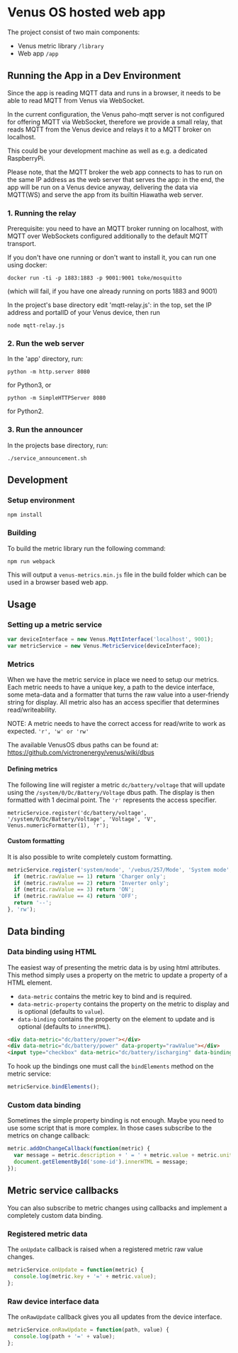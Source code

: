 # Venus OS hosted web app

The project consist of two main components:

* Venus metric library `/library`
* Web app `/app`

## Running the App in a Dev Environment

Since the app is reading MQTT data and runs in a browser, it needs to be able to read MQTT from Venus via WebSocket.

In the current configuration, the Venus paho-mqtt server is not configured for offering MQTT via WebSocket, therefore we provide a small relay, that reads MQTT from the Venus device and relays it to a MQTT broker on localhost.

This could be your development machine as well as e.g. a dedicated RaspberryPi.

Please note, that the MQTT broker the web app connects to has to run on the same IP address as the web server that serves the app: in the end, the app will be run on a Venus device anyway, delivering the data via MQTT(WS) and serve the app from its builtin Hiawatha web server.

### 1. Running the relay

Prerequisite: you need to have an MQTT broker running on localhost, with MQTT over WebSockets configured additionally to the default MQTT transport.

If you don't have one running or don't want to install it, you can run one using docker:

	docker run -ti -p 1883:1883 -p 9001:9001 toke/mosquitto

(which will fail, if you have one already running on ports 1883 and 9001)

In the project's base directory edit 'mqtt-relay.js': in the top, set the IP address and portalID of your Venus device, then run

	node mqtt-relay.js

### 2. Run the web server

In the 'app' directory, run:

	python -m http.server 8080

for Python3, or

	python -m SimpleHTTPServer 8080

for Python2.

### 3. Run the announcer

In the projects base directory, run:

	./service_announcement.sh

## Development

### Setup environment

	npm install

### Building

To build the metric library run the following command:

	npm run webpack

This will output a `venus-metrics.min.js` file in the build folder which can be used in a browser based web app.

## Usage

### Setting up a metric service

```javascript
var deviceInterface = new Venus.MqttInterface('localhost', 9001);
var metricService = new Venus.MetricService(deviceInterface);
```

### Metrics

When we have the metric service in place we need to setup our metrics. Each metric needs to have a unique key, a path to the device interface, some meta-data and a formatter that turns the raw value into a user-friendy string for display. All metric also has an access specifier that determines read/writeability.

NOTE: A metric needs to have the correct access for read/write to work as expected. `'r', 'w' or 'rw'`

The available VenusOS dbus paths can be found at: <https://github.com/victronenergy/venus/wiki/dbus>

#### Defining metrics

The following line will register a metric `dc/battery/voltage` that will update using the `/system/0/Dc/Battery/Voltage` dbus path. The display is then formatted with 1 decimal point. The `'r'` represents the access specifier.

	metricService.register('dc/battery/voltage', '/system/0/Dc/Battery/Voltage', 'Voltage', 'V', Venus.numericFormatter(1), 'r');

#### Custom formatting

It is also possible to write completely custom formatting.

```javascript
metricService.register('system/mode', '/vebus/257/Mode', 'System mode', '', function(metric) {
  if (metric.rawValue == 1) return 'Charger only';
  if (metric.rawValue == 2) return 'Inverter only';
  if (metric.rawValue == 3) return 'ON';
  if (metric.rawValue == 4) return 'OFF';
  return '--';
}, 'rw');
```

## Data binding

### Data binding using HTML

The easiest way of presenting the metric data is by using html attributes. This method simply uses a property on the metric to update a property of a HTML element.

* `data-metric` contains the metric key to bind and is required.
* `data-metric-property` contains the property on the metric to display and is optional (defaults to `value`).
* `data-binding` contains the property on the element to update and is optional (defaults to `innerHTML`).

```html
<div data-metric="dc/battery/power"></div>
<div data-metric="dc/battery/power" data-property="rawValue"></div>
<input type="checkbox" data-metric="dc/battery/ischarging" data-binding="checked"></input>
```

To hook up the bindings one must call the `bindElements` method on the metric service:

```javascript
metricService.bindElements();
```

### Custom data binding

Sometimes the simple property binding is not enough. Maybe you need to use some script that is more complex. In those cases subscribe to the metrics on change callback:

```javascript
metric.addOnChangeCallback(function(metric) {
  var message = metric.description + ' = ' + metric.value + metric.unit;
  document.getElementById('some-id').innerHTML = message;
});
```

## Metric service callbacks

You can also subscribe to metric changes using callbacks and implement a completely custom data binding.

### Registered metric data

The `onUpdate` callback is raised when a registered metric raw value changes.

```javascript
metricService.onUpdate = function(metric) {
  console.log(metric.key + '=' + metric.value);
};
```

### Raw device interface data

The `onRawUpdate` callback gives you all updates from the device interface.

```javascript
metricService.onRawUpdate = function(path, value) {
  console.log(path + '=' + value);
};
```
